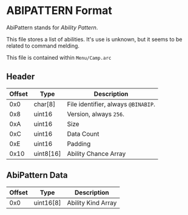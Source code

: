 # ABIPATTERN Format

AbiPattern stands for *Ability Pattern*.

This file stores a list of abilities. It's use is unknown, but it seems to be related to command melding.

This file is contained within `Menu/Camp.arc`


## Header

| Offset | Type  | Description
|--------|-------|------------
| 0x0     | char[8]   | File identifier, always `@BINABIP`.
| 0x8     | uint16  | Version, always `256`.
| 0xA     | uint16  | Size
| 0xC     | uint16  | Data Count
| 0xE     | uint16  | Padding
| 0x10    | uint8[16]  | Ability Chance Array

## AbiPattern Data

| Offset | Type  | Description
|--------|-------|------------
| 0x0     | uint16[8]   | Ability Kind Array